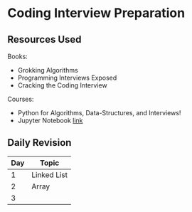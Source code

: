 # Coding Interview Preparation

## Resources Used
Books:
* Grokking Algorithms
* Programming Interviews Exposed
* Cracking the Coding Interview

Courses:
* Python for Algorithms, Data-Structures, and Interviews!
* Jupyter Notebook [link](https://nbviewer.jupyter.org/github/jmportilla/Python-for-Algorithms--Data-Structures--and-Interviews/tree/master/)

## Daily Revision

Day    | Topic
------ | ---------------------------
  1    | Linked List
  2    | Array
  3    | 


